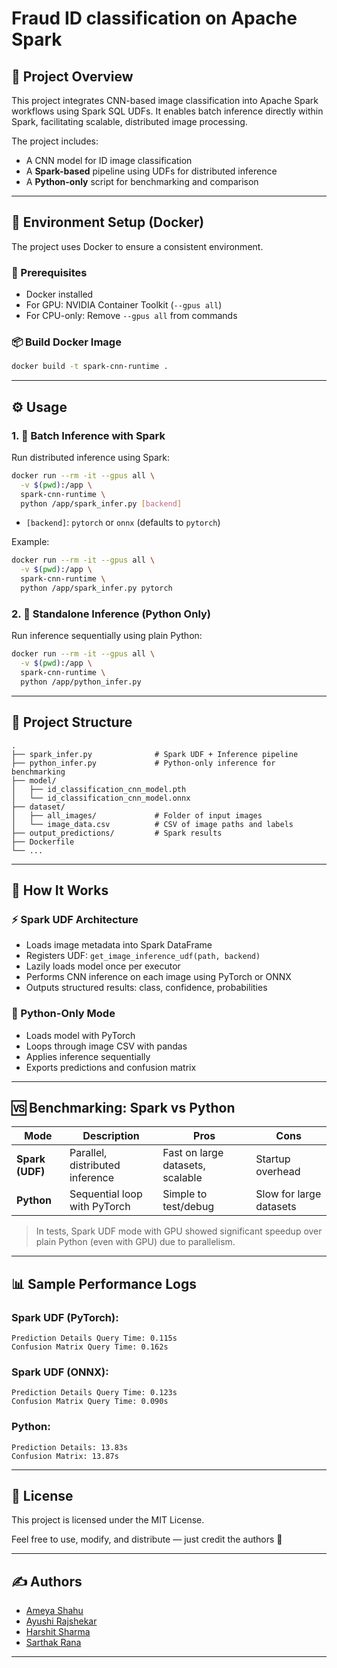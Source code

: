 # Fraud ID classification on Apache Spark

## 📌 Project Overview

This project integrates CNN-based image classification into Apache Spark workflows using Spark SQL UDFs. It enables batch inference directly within Spark, facilitating scalable, distributed image processing.

The project includes:
- A CNN model for ID image classification
- A **Spark-based** pipeline using UDFs for distributed inference
- A **Python-only** script for benchmarking and comparison

---

## 🚀 Environment Setup (Docker)

The project uses Docker to ensure a consistent environment.

### 🔧 Prerequisites
- Docker installed
- For GPU: NVIDIA Container Toolkit (`--gpus all`)
- For CPU-only: Remove `--gpus all` from commands

### 📦 Build Docker Image

```bash
docker build -t spark-cnn-runtime .
```

---

## ⚙️ Usage

### 1. 🔁 Batch Inference with Spark

Run distributed inference using Spark:

```bash
docker run --rm -it --gpus all \
  -v $(pwd):/app \
  spark-cnn-runtime \
  python /app/spark_infer.py [backend]
```

- `[backend]`: `pytorch` or `onnx` (defaults to `pytorch`)

Example:

```bash
docker run --rm -it --gpus all \
  -v $(pwd):/app \
  spark-cnn-runtime \
  python /app/spark_infer.py pytorch
```

### 2. 🧪 Standalone Inference (Python Only)

Run inference sequentially using plain Python:

```bash
docker run --rm -it --gpus all \
  -v $(pwd):/app \
  spark-cnn-runtime \
  python /app/python_infer.py
```

---

## 🧱 Project Structure

```
.
├── spark_infer.py              # Spark UDF + Inference pipeline
├── python_infer.py             # Python-only inference for benchmarking
├── model/
│   ├── id_classification_cnn_model.pth
│   └── id_classification_cnn_model.onnx
├── dataset/
│   ├── all_images/             # Folder of input images
│   └── image_data.csv          # CSV of image paths and labels
├── output_predictions/         # Spark results
├── Dockerfile
└── ...
```

---

## 🧠 How It Works

### ⚡ Spark UDF Architecture

- Loads image metadata into Spark DataFrame
- Registers UDF: `get_image_inference_udf(path, backend)`
- Lazily loads model once per executor
- Performs CNN inference on each image using PyTorch or ONNX
- Outputs structured results: class, confidence, probabilities

### 🐍 Python-Only Mode

- Loads model with PyTorch
- Loops through image CSV with pandas
- Applies inference sequentially
- Exports predictions and confusion matrix

---

## 🆚 Benchmarking: Spark vs Python

| Mode           | Description                   | Pros                             | Cons                    |
|----------------|-------------------------------|----------------------------------|-------------------------|
| **Spark (UDF)**| Parallel, distributed inference| Fast on large datasets, scalable | Startup overhead        |
| **Python**     | Sequential loop with PyTorch   | Simple to test/debug             | Slow for large datasets |

> In tests, Spark UDF mode with GPU showed significant speedup over plain Python (even with GPU) due to parallelism.

---

## 📊 Sample Performance Logs

### Spark UDF (PyTorch):

```
Prediction Details Query Time: 0.115s
Confusion Matrix Query Time: 0.162s
```

### Spark UDF (ONNX):

```
Prediction Details Query Time: 0.123s
Confusion Matrix Query Time: 0.090s
```

### Python:

```
Prediction Details: 13.83s
Confusion Matrix: 13.87s
```

---

## 📄 License

This project is licensed under the MIT License.

Feel free to use, modify, and distribute — just credit the authors 🙌

---

## ✍️ Authors

- [Ameya Shahu](https://github.com/ameya-shahu)
- [Ayushi Rajshekar]()
- [Harshit Sharma]()
- [Sarthak Rana]()

---
